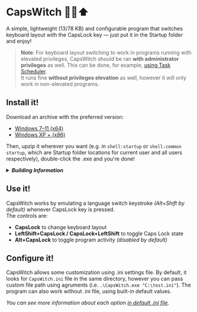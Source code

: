 # CapsWitch 🧙‍♀️⬆️
A simple, lightweight (13/78 KB) and configurable program that switches keyboard layout with the CapsLock key — just put it in&nbsp;the&nbsp;Startup&nbsp;folder and enjoy!

> **Note**: For keyboard layout switching to work in programs running with elevated privileges, CapsWitch should be ran **with administrator privileges** as well. This can be done, for example, [using Task Scheduler](https://youtu.be/jt1Eb-NaBeg). <br>It runs fine **without privileges elevation** as well, however it will only work in non-elevated programs.


## Install it!
Download an archive with the preferred version:

+ [Windows 7–11 (x64)](https://github.com/1280px/CapsWitch/releases/download/m2.1/CapsWitch-64.zip)
+ [Windows XP + (x86)](https://github.com/1280px/CapsWitch/releases/download/m2.1/CapsWitch-XP.zip)

Then, upzip it wherever you want (e.g. in ```shell:startup``` or ```shell:common startup```, which are Startup&nbsp;folder locations for current&nbsp;user and all&nbsp;users respectively), double-click the .exe and you're done!

<details><summary><b><i>Building Information</i></b></summary>

### For modern systems
1. Use Microsoft Visual Studio **2010 or newer** (I'm using VS2022)
2. Compile for x64

### For legacy systems
1. Use Microsoft Visual Studio **2010 or newer** (I'm using VS2022)
2. Install Platform Toolset with XP compilation support (the latest version is ```v141_xp```)
3. Go to **Solution Explorer**, right click on CapsWitch and open **Properties**. Then, in ```PlatformToolset```, find the one you installed (e.g. ```Visual Studio 2017 - Windows XP (v141_xp)```) and select it.
4. In the same window, go to **C/C++ > Code Creation**, find ```Runtime Library``` and change it to ```/MT```
5. Apply and compile for x86
</details>


## Use it!
CapsWitch works by emulating a language switch keystroke *(Alt+Shift by default)* whenever CapsLock key is pressed. <br>The controls are:

+ **CapsLock** to change keyboard layout  
+ **LeftShift+CapsLock / CapsLock+LeftShift** to toggle Caps Lock state
+ **Alt+CapsLock** to toggle program activity *(disabled by default)*


## Configure it!
CapsWitch allows some customization using .ini settings file. By default, it looks for ```CapsWitch.ini``` file in the same directory, however you can pass custom file path using agruments (i.e. ```.\CapsWitch.exe "C:\test.ini"```). The program can also work without .ini file, using built-in default values.

*You can see more information about each option [in default .ini file](https://github.com/1280px/CapsWitch/blob/master/CapsWitch.ini).*
